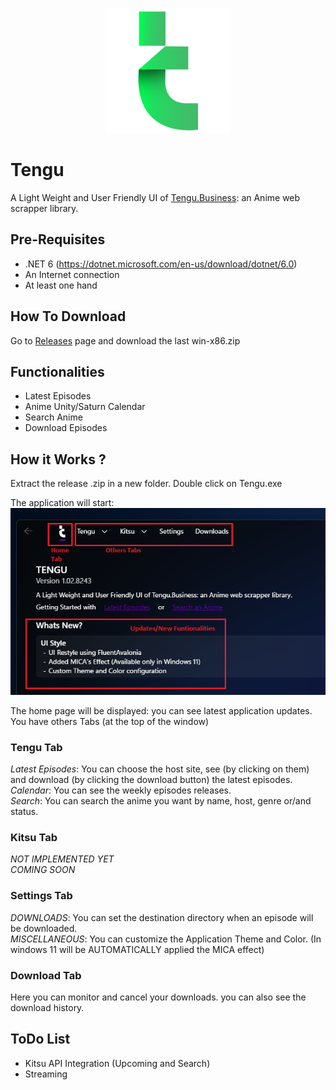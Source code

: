 <p align="center">
 <img src="/Tengu/Assets/tengu.png" width="200" height="200" />
</p>

# Tengu
A Light Weight and User Friendly UI of [Tengu.Business](https://github.com/giuseppeSalerno10/Tengu.Business): an Anime web scrapper library.

## Pre-Requisites
 - .NET 6 (https://dotnet.microsoft.com/en-us/download/dotnet/6.0)
 - An Internet connection
 - At least one hand

## How To Download
Go to [Releases](ttps://github.com/Dugongoo/Tengu/releases) page and download the last win-x86.zip

## Functionalities
 - Latest Episodes
 - Anime Unity/Saturn Calendar
 - Search Anime
 - Download Episodes

## How it Works ?

Extract the release .zip in a new folder.
Double click on Tengu.exe

The application will start:<br/>
![](/Tengu.Assets/HowTo1.png)

The home page will be displayed: you can see latest application updates.<br/>
You have others Tabs (at the top of the window)

### Tengu Tab
*Latest Episodes*: You can choose the host site, see (by clicking on them) and download (by clicking the download button) the latest episodes.<br/>
*Calendar*: You can see the weekly episodes releases.<br/>
*Search*: You can search the anime you want by name, host, genre or/and status. 

### Kitsu Tab
*NOT IMPLEMENTED YET*<br/>
*COMING SOON*

### Settings Tab
*DOWNLOADS*: You can set the destination directory when an episode will be downloaded.<br/>
*MISCELLANEOUS*: You can customize the Application Theme and Color. (In windows 11 will be AUTOMATICALLY applied the MICA effect)

### Download Tab
Here you can monitor and cancel your downloads.
you can also see the download history.

## ToDo List
 - Kitsu API Integration (Upcoming and Search)
 - Streaming
